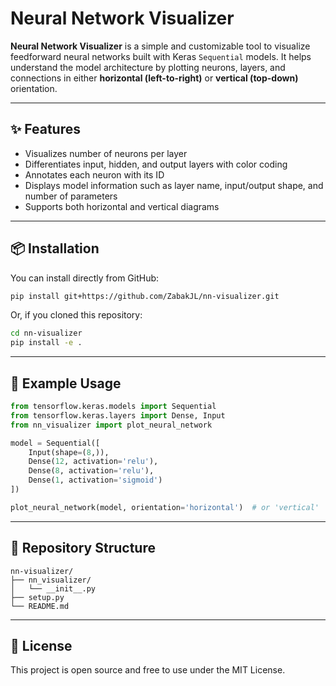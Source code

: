 # Neural Network Visualizer

**Neural Network Visualizer** is a simple and customizable tool to visualize feedforward neural networks built with Keras `Sequential` models. It helps understand the model architecture by plotting neurons, layers, and connections in either **horizontal (left-to-right)** or **vertical (top-down)** orientation.

---

## ✨ Features

- Visualizes number of neurons per layer  
- Differentiates input, hidden, and output layers with color coding  
- Annotates each neuron with its ID  
- Displays model information such as layer name, input/output shape, and number of parameters  
- Supports both horizontal and vertical diagrams  

---

## 📦 Installation

You can install directly from GitHub:

```bash
pip install git+https://github.com/ZabakJL/nn-visualizer.git 
```

Or, if you cloned this repository:

```bash
cd nn-visualizer
pip install -e .
```

---

## 🧠 Example Usage

```python
from tensorflow.keras.models import Sequential
from tensorflow.keras.layers import Dense, Input
from nn_visualizer import plot_neural_network

model = Sequential([
    Input(shape=(8,)),
    Dense(12, activation='relu'),
    Dense(8, activation='relu'),
    Dense(1, activation='sigmoid')
])

plot_neural_network(model, orientation='horizontal')  # or 'vertical'
```

---

## 📁 Repository Structure

```
nn-visualizer/
├── nn_visualizer/
│   └── __init__.py
├── setup.py
└── README.md
```

---

## 📄 License

This project is open source and free to use under the MIT License.
